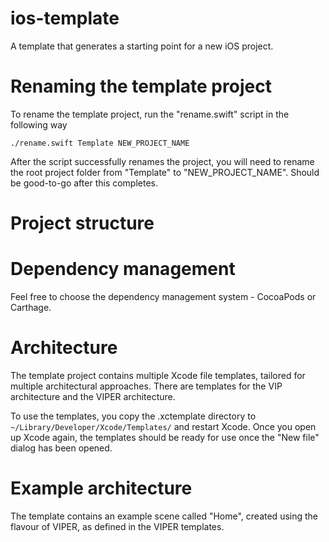 # ios-template

A template that generates a starting point for a new iOS project.

# Renaming the template project
To rename the template project, run the "rename.swift" script in the following way

```
./rename.swift Template NEW_PROJECT_NAME
```

After the script successfully renames the project, you will need to rename the root project folder from "Template" to "NEW_PROJECT_NAME". Should be good-to-go after this completes.

# Project structure

# Dependency management
Feel free to choose the dependency management system - CocoaPods or Carthage. 

# Architecture
The template project contains multiple Xcode file templates, tailored for multiple architectural approaches. There are templates for the VIP architecture and the VIPER architecture. 

To use the templates, you copy the .xctemplate directory to `~/Library/Developer/Xcode/Templates/` and restart Xcode. Once you open up Xcode again, the templates should be ready for use once the "New file" dialog has been opened.

# Example architecture
The template contains an example scene called "Home", created using the flavour of VIPER, as defined in the VIPER templates.
